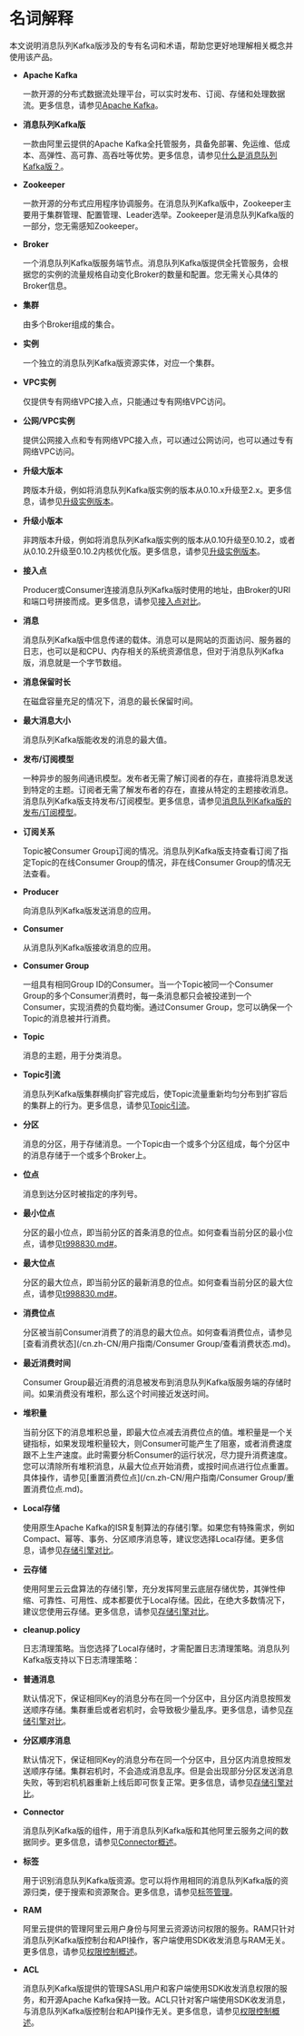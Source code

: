 # 名词解释

本文说明消息队列Kafka版涉及的专有名词和术语，帮助您更好地理解相关概念并使用该产品。

-   **Apache Kafka**

    一款开源的分布式数据流处理平台，可以实时发布、订阅、存储和处理数据流。更多信息，请参见[Apache Kafka](https://kafka.apache.org/)。

-   **消息队列Kafka版**

    一款由阿里云提供的Apache Kafka全托管服务，具备免部署、免运维、低成本、高弹性、高可靠、高吞吐等优势。更多信息，请参见[什么是消息队列Kafka版？](/cn.zh-CN/产品简介/什么是消息队列Kafka版？.md)。

-   **Zookeeper**

    一款开源的分布式应用程序协调服务。在消息队列Kafka版中，Zookeeper主要用于集群管理、配置管理、Leader选举。Zookeeper是消息队列Kafka版的一部分，您无需感知Zookeeper。

-   **Broker**

    一个消息队列Kafka版服务端节点。消息队列Kafka版提供全托管服务，会根据您的实例的流量规格自动变化Broker的数量和配置。您无需关心具体的Broker信息。

-   **集群**

    由多个Broker组成的集合。

-   **实例**

    一个独立的消息队列Kafka版资源实体，对应一个集群。

-   **VPC实例**

    仅提供专有网络VPC接入点，只能通过专有网络VPC访问。

-   **公网/VPC实例**

    提供公网接入点和专有网络VPC接入点，可以通过公网访问，也可以通过专有网络VPC访问。

-   **升级大版本**

    跨版本升级，例如将消息队列Kafka版实例的版本从0.10.x升级至2.x。更多信息，请参见[升级实例版本](/cn.zh-CN/用户指南/实例/升级实例版本.md)。

-   **升级小版本**

    非跨版本升级，例如将消息队列Kafka版实例的版本从0.10升级至0.10.2，或者从0.10.2升级至0.10.2内核优化版。更多信息，请参见[升级实例版本](/cn.zh-CN/用户指南/实例/升级实例版本.md)。

-   **接入点**

    Producer或Consumer连接消息队列Kafka版时使用的地址，由Broker的URI和端口号拼接而成。更多信息，请参见[接入点对比](/cn.zh-CN/产品简介/接入点对比.md)。

-   **消息**

    消息队列Kafka版中信息传递的载体。消息可以是网站的页面访问、服务器的日志，也可以是和CPU、内存相关的系统资源信息，但对于消息队列Kafka版，消息就是一个字节数组。

-   **消息保留时长**

    在磁盘容量充足的情况下，消息的最长保留时间。

-   **最大消息大小**

    消息队列Kafka版能收发的消息的最大值。

-   **发布/订阅模型**

    一种异步的服务间通讯模型。发布者无需了解订阅者的存在，直接将消息发送到特定的主题。订阅者无需了解发布者的存在，直接从特定的主题接收消息。消息队列Kafka版支持发布/订阅模型。更多信息，请参见[消息队列Kafka版的发布/订阅模型](/cn.zh-CN/产品简介/产品架构.md)。

-   **订阅关系**

    Topic被Consumer Group订阅的情况。消息队列Kafka版支持查看订阅了指定Topic的在线Consumer Group的情况，非在线Consumer Group的情况无法查看。

-   **Producer**

    向消息队列Kafka版发送消息的应用。

-   **Consumer**

    从消息队列Kafka版接收消息的应用。

-   **Consumer Group**

    一组具有相同Group ID的Consumer。当一个Topic被同一个Consumer Group的多个Consumer消费时，每一条消息都只会被投递到一个Consumer，实现消费的负载均衡。通过Consumer Group，您可以确保一个Topic的消息被并行消费。

-   **Topic**

    消息的主题，用于分类消息。

-   **Topic引流**

    消息队列Kafka版集群横向扩容完成后，使Topic流量重新均匀分布到扩容后的集群上的行为。更多信息，请参见[Topic引流](/cn.zh-CN/用户指南/实例/Topic引流.md)。

-   **分区**

    消息的分区，用于存储消息。一个Topic由一个或多个分区组成，每个分区中的消息存储于一个或多个Broker上。

-   **位点**

    消息到达分区时被指定的序列号。

-   **最小位点**

    分区的最小位点，即当前分区的首条消息的位点。如何查看当前分区的最小位点，请参见[t998830.md\#](/cn.zh-CN/用户指南/Topic/查看分区状态.md)。

-   **最大位点**

    分区的最大位点，即当前分区的最新消息的位点。如何查看当前分区的最大位点，请参见[t998830.md\#](/cn.zh-CN/用户指南/Topic/查看分区状态.md)。

-   **消费位点**

    分区被当前Consumer消费了的消息的最大位点。如何查看消费位点，请参见[查看消费状态](/cn.zh-CN/用户指南/Consumer Group/查看消费状态.md)。

-   **最近消费时间**

    Consumer Group最近消费的消息被发布到消息队列Kafka版服务端的存储时间。如果消费没有堆积，那么这个时间接近发送时间。

-   **堆积量**

    当前分区下的消息堆积总量，即最大位点减去消费位点的值。堆积量是一个关键指标，如果发现堆积量较大，则Consumer可能产生了阻塞，或者消费速度跟不上生产速度。此时需要分析Consumer的运行状况，尽力提升消费速度。您可以清除所有堆积消息，从最大位点开始消费，或按时间点进行位点重置。具体操作，请参见[重置消费位点](/cn.zh-CN/用户指南/Consumer Group/重置消费位点.md)。

-   **Local存储**

    使用原生Apache Kafka的ISR复制算法的存储引擎。如果您有特殊需求，例如Compact、幂等、事务、分区顺序消息等，建议您选择Local存储。更多信息，请参见[存储引擎对比](/cn.zh-CN/产品简介/存储引擎对比.md)。

-   **云存储**

    使用阿里云云盘算法的存储引擎，充分发挥阿里云底层存储优势，其弹性伸缩、可靠性、可用性、成本都要优于Local存储。因此，在绝大多数情况下，建议您使用云存储。更多信息，请参见[存储引擎对比](/cn.zh-CN/产品简介/存储引擎对比.md)。

-   **cleanup.policy**

    日志清理策略。当您选择了Local存储时，才需配置日志清理策略。消息队列Kafka版支持以下日志清理策略：

-   **普通消息**

    默认情况下，保证相同Key的消息分布在同一个分区中，且分区内消息按照发送顺序存储。集群重启或者宕机时，会导致极少量乱序。更多信息，请参见[存储引擎对比](/cn.zh-CN/产品简介/存储引擎对比.md)。

-   **分区顺序消息**

    默认情况下，保证相同Key的消息分布在同一个分区中，且分区内消息按照发送顺序存储。集群宕机时，不会造成消息乱序。但是会出现部分分区发送消息失败，等到宕机机器重新上线后即可恢复正常。更多信息，请参见[存储引擎对比](/cn.zh-CN/产品简介/存储引擎对比.md)。

-   **Connector**

    消息队列Kafka版的组件，用于消息队列Kafka版和其他阿里云服务之间的数据同步。更多信息，请参见[Connector概述](/cn.zh-CN/用户指南/Connector/Connector概述.md)。

-   **标签**

    用于识别消息队列Kafka版资源。您可以将作用相同的消息队列Kafka版的资源归类，便于搜索和资源聚合。更多信息，请参见[标签管理](/cn.zh-CN/用户指南/标签/标签管理.md)。

-   **RAM**

    阿里云提供的管理阿里云用户身份与阿里云资源访问权限的服务。RAM只针对消息队列Kafka版控制台和API操作，客户端使用SDK收发消息与RAM无关。更多信息，请参见[权限控制概述](/cn.zh-CN/权限控制/权限控制概述.md)。

-   **ACL**

    消息队列Kafka版提供的管理SASL用户和客户端使用SDK收发消息权限的服务，和开源Apache Kafka保持一致。ACL只针对客户端使用SDK收发消息，与消息队列Kafka版控制台和API操作无关。更多信息，请参见[权限控制概述](/cn.zh-CN/权限控制/权限控制概述.md)。


